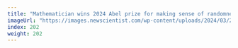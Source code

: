 ```yaml
---
title: "Mathematician wins 2024 Abel prize for making sense of randomness"
imageUrl: "https://images.newscientist.com/wp-content/uploads/2024/03/20102645/SEI_196711739.jpg?width=788"
index: 202
weight: 202
---
```

